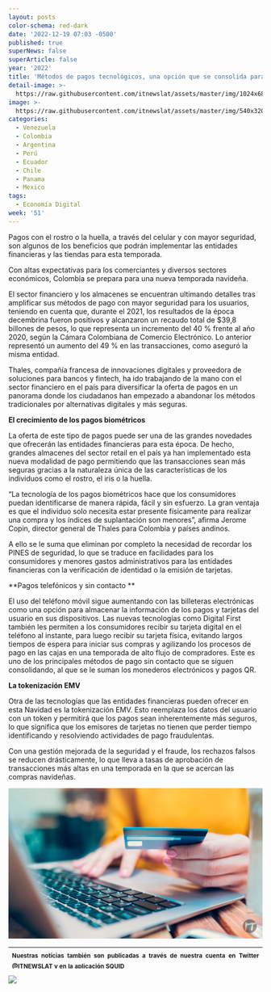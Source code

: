 ```yaml
---
layout: posts
color-schema: red-dark
date: '2022-12-19 07:03 -0500'
published: true
superNews: false
superArticle: false
year: '2022'
title: 'Métodos de pagos tecnológicos, una opción que se consolida para esta Navidad'
detail-image: >-
  https://raw.githubusercontent.com/itnewslat/assets/master/img/1024x680/pago-tdc-online-g.jpg
image: >-
  https://raw.githubusercontent.com/itnewslat/assets/master/img/540x320/pago-tdc-online-p.jpg
categories:
  - Venezuela
  - Colombia
  - Argentina
  - Perú
  - Ecuador
  - Chile
  - Panama
  - Mexico
tags:
  - Economía Digital
week: '51'
---
```

Pagos con el rostro o la huella, a través del celular y con mayor seguridad, son algunos de los beneficios que podrán implementar las entidades financieras y las tiendas para esta temporada.

Con altas expectativas para los comerciantes y diversos sectores económicos, Colombia se prepara para una nueva temporada navideña. 

El sector financiero y los almacenes se encuentran ultimando detalles tras amplificar sus métodos de pago con mayor seguridad para los usuarios, teniendo en cuenta que, durante el 2021, los resultados de la época decembrina fueron positivos y alcanzaron un recaudo total de $39,8 billones de pesos, lo que representa un incremento del 40 % frente al año 2020, según la Cámara Colombiana de Comercio Electrónico. Lo anterior representó un aumento del 49 % en las transacciones, como aseguró la misma entidad.

Thales, compañía francesa de innovaciones digitales y proveedora de soluciones para bancos y fintech, ha ido trabajando de la mano con el sector financiero en el país para diversificar la oferta de pagos en un panorama donde los ciudadanos han empezado a abandonar los métodos tradicionales por alternativas digitales y más seguras.

**El crecimiento de los pagos biométricos**

La oferta de este tipo de pagos puede ser una de las grandes novedades que ofrecerán las entidades financieras para esta época. De hecho, grandes almacenes del sector retail en el país ya han implementado esta nueva modalidad de pago permitiendo que las transacciones sean más seguras gracias a la naturaleza única de las características de los individuos como el rostro, el iris o la huella.

“La tecnología de los pagos biométricos hace que los consumidores puedan identificarse de manera rápida, fácil y sin esfuerzo. La gran ventaja es que el individuo solo necesita estar presente físicamente para realizar una compra y los índices de suplantación son menores”, afirma Jerome Copin, director general de Thales para Colombia y países andinos.

A ello se le suma que eliminan por completo la necesidad de recordar los PINES de seguridad, lo que se traduce en facilidades para los consumidores y menores gastos administrativos para las entidades financieras con la verificación de identidad o la emisión de tarjetas.

**Pagos telefónicos y sin contacto **

El uso del teléfono móvil sigue aumentando con las billeteras electrónicas como una opción para almacenar la información de los pagos y tarjetas del usuario en sus dispositivos. Las nuevas tecnologías como Digital First también les permiten a los consumidores recibir su tarjeta digital en el teléfono al instante, para luego recibir su tarjeta física, evitando largos tiempos de espera para iniciar sus compras y agilizando los procesos de pago en las cajas en una temporada de alto flujo de compradores. Este es uno de los principales métodos de pago sin contacto que se siguen consolidando, al que se le suman los monederos electrónicos y pagos QR.

**La tokenización EMV**

Otra de las tecnologías que las entidades financieras pueden ofrecer en esta Navidad es la tokenización EMV. Esto reemplaza los datos del usuario con un token y permitirá que los pagos sean inherentemente más seguros, lo que significa que los emisores de tarjetas no tienen que perder tiempo identificando y resolviendo actividades de pago fraudulentas.

Con una gestión mejorada de la seguridad y el fraude, los rechazos falsos se reducen drásticamente, lo que lleva a tasas de aprobación de transacciones más altas en una temporada en la que se acercan las compras navideñas.

![](https://raw.githubusercontent.com/itnewslat/assets/master/img/540x320/pago-tdc-online-p.jpg)

<table style="height: 42px;" width="569">
<tbody>
<tr>
<td style="text-align: justify;"><sub><strong>Nuestras noticias también son publicadas a través de nuestra cuenta en Twitter <a href="https://twitter.com/itnewslat?lang=es">@ITNEWSLAT</a> y en la aplicación <a href="https://squidapp.co/en/">SQUID</a></strong></sub></td>
</tr>
</tbody>
</table>

<img src="https://tracker.metricool.com/c3po.jpg?hash=56f88a41e39ab42c063cc51676587a04"/>